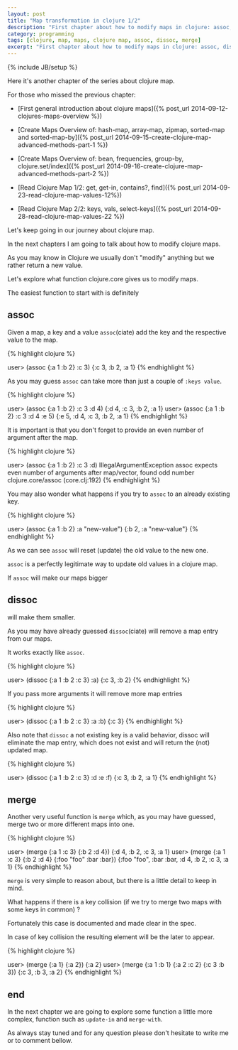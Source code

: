 ```yaml
---
layout: post
title: "Map transformation in clojure 1/2"
description: "First chapter about how to modify maps in clojure: assoc, dissoc and merge"
category: programming
tags: [clojure, map, maps, clojure map, assoc, dissoc, merge]
excerpt: "First chapter about how to modify maps in clojure: assoc, dissoc and merge" 
---
```

{% include JB/setup %}

Here it's another chapter of the series about clojure map.

For those who missed the previous chapter:


*   [First general introduction about clojure maps]({% post_url 2014-09-12-clojures-maps-overview %})

*   [Create Maps Overview of: hash-map, array-map, zipmap, sorted-map and sorted-map-by]({% post_url 2014-09-15-create-clojure-map-advanced-methods-part-1 %})

*   [Create Maps Overview of: bean, frequencies, group-by, clojure.set/index]({% post_url 2014-09-16-create-clojure-map-advanced-methods-part-2 %})

*   [Read Clojure Map 1/2: get, get-in, contains?, find]({% post_url 2014-09-23-read-clojure-map-values-12%})

*   [Read Clojure Map 2/2: keys, vals, select-keys]({% post_url 2014-09-28-read-clojure-map-values-22 %})

Let's keep going in our journey about clojure map.

In the next chapters I am going to talk about how to modify clojure maps.

As you may know in Clojure we usually don't "modify" anything but we rather return a new value.

Let's explore what function clojure.core gives us to modify maps.

The easiest function to start with is definitely

## assoc

Given a map, a key and a value `assoc`(ciate) add the key and the respective value to the map.

{% highlight clojure %}

user> (assoc {:a 1 :b 2} :c 3)
{:c 3, :b 2, :a 1}
{% endhighlight %}

As you may guess `assoc` can take more than just a couple of `:keys value`.

{% highlight clojure %}

user> (assoc {:a 1 :b 2} :c 3 :d 4)
{:d 4, :c 3, :b 2, :a 1}
user> (assoc {:a 1 :b 2} :c 3 :d 4 :e 5)
{:e 5, :d 4, :c 3, :b 2, :a 1}
{% endhighlight %}

It is important is that you don't forget to provide an even number of argument after the map.

{% highlight clojure %}

user> (assoc {:a 1 :b 2} :c 3 :d)
IllegalArgumentException assoc expects even number of arguments after map/vector, found odd number  clojure.core/assoc (core.clj:192)
{% endhighlight %}

You may also wonder what happens if you try to `assoc` to an already existing key.

{% highlight clojure %}

user> (assoc {:a 1 :b 2} :a "new-value")
{:b 2, :a "new-value"}
{% endhighlight %}

As we can see `assoc` will reset (update) the old value to the new one.

`assoc` is a perfectly legitimate way to update old values in a clojure map.

If `assoc` will make our maps bigger

## dissoc

will make them smaller.

As you may have already guessed `dissoc`(ciate) will remove a map entry from our maps.

It works exactly like `assoc`.

{% highlight clojure %}

user> (dissoc {:a 1 :b 2 :c 3} :a)
{:c 3, :b 2}
{% endhighlight %}

If you pass more arguments it will remove more map entries

{% highlight clojure %}

user> (dissoc {:a 1 :b 2 :c 3} :a :b)
{:c 3}
{% endhighlight %}

Also note that `dissoc` a not existing key is a valid behavior, dissoc will eliminate the map entry, which does not exist and will return the (not) updated map.

{% highlight clojure %}

user> (dissoc {:a 1 :b 2 :c 3} :d :e :f)
{:c 3, :b 2, :a 1}
{% endhighlight %}

## merge

Another very useful function is `merge` which, as you may have guessed, merge two or more different maps into one.

{% highlight clojure %}

user> (merge {:a 1 :c 3} {:b 2 :d 4})
{:d 4, :b 2, :c 3, :a 1}
user> (merge {:a 1 :c 3} {:b 2 :d 4} {:foo "foo" :bar :bar})
{:foo "foo", :bar :bar, :d 4, :b 2, :c 3, :a 1}
{% endhighlight %}

`merge` is very simple to reason about, but there is a little detail to keep in mind.

What happens if there is a key collision (if we try to merge two maps with some keys in common) ?

Fortunately this case is documented and made clear in the spec.

In case of key collision the resulting element will be the later to appear.

{% highlight clojure %}

user> (merge {:a 1} {:a 2})
{:a 2}
user> (merge {:a 1 :b 1} {:a 2 :c 2} {:c 3 :b 3})
{:c 3, :b 3, :a 2}
{% endhighlight %}

## end

In the next chapter we are going to explore some function a little more complex, function such as `update-in` and `merge-with`.

As always stay tuned and for any question please don't hesitate to write me or to comment bellow.


